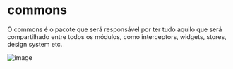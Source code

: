 # commons

O commons é o pacote que será responsável por ter tudo aquilo que será compartilhado entre todos os módulos, como interceptors, widgets, stores, design system etc.

![image](https://user-images.githubusercontent.com/2637049/129375042-6fb1e46f-bc90-4759-99cc-ae9da121cfe8.png)
